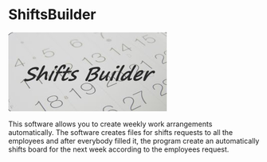# ShiftsBuilder

![](https://raw.githubusercontent.com/royok17/ShiftsBuilder/master/Shifts%20Builder%20pos.jpg)

This software allows you to create weekly work arrangements automatically. The software creates files for shifts requests to all the employees and after everybody filled it, the program create an automatically shifts board for the next week according to the employees request.
